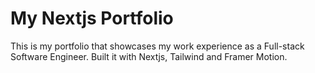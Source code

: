 # My Nextjs Portfolio

This is my portfolio that showcases my work experience as a Full-stack Software Engineer. Built it with Nextjs, Tailwind and Framer Motion.
